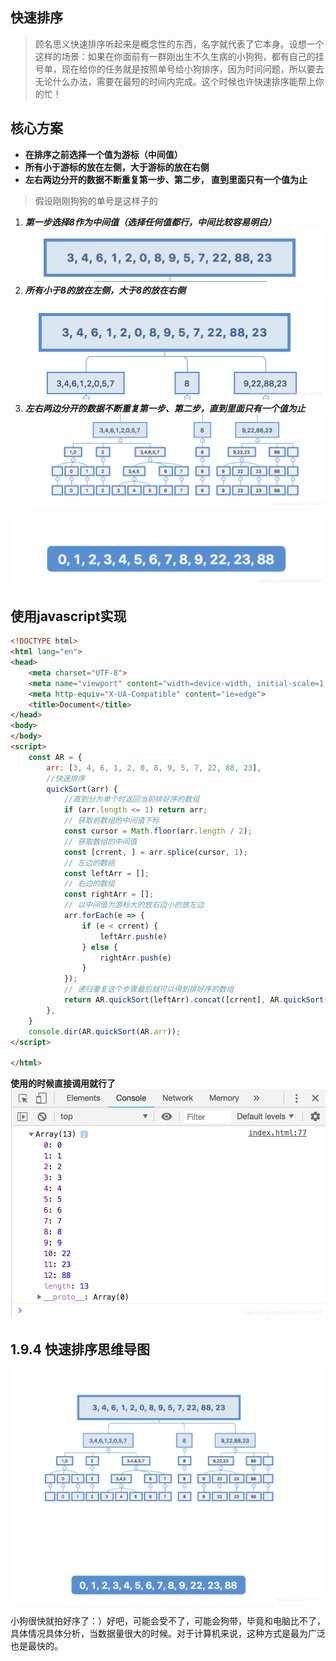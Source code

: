 

## 快速排序

> 顾名思义快速排序听起来是概念性的东西，名字就代表了它本身。设想一个这样的场景：如果在你面前有一群刚出生不久生病的小狗狗，都有自己的挂号单，现在给你的任务就是按照单号给小狗排序，因为时间问题，所以要去无论什么办法，需要在最短的时间内完成。这个时候也许快速排序能帮上你的忙！

##  核心方案

 - **在排序之前选择一个值为游标（中间值）**
 - **所有小于游标的放在左侧，大于游标的放在右侧**
 - **左右两边分开的数据不断重复第一步、第二步，
直到里面只有一个值为止**


> 假设刚刚狗狗的单号是这样子的




 1. ***第一步选择8作为中间值（选择任何值都行，中间比较容易明白）***
![在这里插入图片描述](../assets/images/2019010310182524.png)
 2. ***所有小于8的放在左侧，大于8的放在右侧***
![在这里插入图片描述](../assets/images/2019010310205446.png?x-oss-process=image/watermark,type_ZmFuZ3poZW5naGVpdGk,shadow_10,text_aHR0cHM6Ly9ibG9nLmNzZG4ubmV0L2g3NzQxNDA5MTM=,size_16,color_FFFFFF,t_70)
 3. ***左右两边分开的数据不断重复第一步、第二步，直到里面只有一个值为止***
![在这里插入图片描述](../assets/images/20190103103146394.png?x-oss-process=image/watermark,type_ZmFuZ3poZW5naGVpdGk,shadow_10,text_aHR0cHM6Ly9ibG9nLmNzZG4ubmV0L2g3NzQxNDA5MTM=,size_16,color_FFFFFF,t_70)

![在这里插入图片描述](../assets/images/20190103103204593.png?x-oss-process=image/watermark,type_ZmFuZ3poZW5naGVpdGk,shadow_10,text_aHR0cHM6Ly9ibG9nLmNzZG4ubmV0L2g3NzQxNDA5MTM=,size_16,color_FFFFFF,t_70)

##  使用javascript实现

```html
<!DOCTYPE html>
<html lang="en">
<head>
    <meta charset="UTF-8">
    <meta name="viewport" content="width=device-width, initial-scale=1.0">
    <meta http-equiv="X-UA-Compatible" content="ie=edge">
    <title>Document</title>
</head>
<body>
</body>
<script>
    const AR = {
        arr: [3, 4, 6, 1, 2, 0, 8, 9, 5, 7, 22, 88, 23],
        //快速排序
        quickSort(arr) {
            //直到分为单个时返回当前排好序的数组
            if (arr.length <= 1) return arr;
            // 获取前数组的中间值下标
            const cursor = Math.floor(arr.length / 2);
            // 获取数组的中间值
            const [crrent, ] = arr.splice(cursor, 1);
            // 左边的数组
            const leftArr = [];
            // 右边的数组
            const rightArr = [];
            // 以中间值为游标大的放右边小的放左边
            arr.forEach(e => {
                if (e < crrent) {
                    leftArr.push(e)
                } else {
                    rightArr.push(e)
                }
            });
            // 递归重复这个步骤最后就可以得到排好序的数组
            return AR.quickSort(leftArr).concat([crrent], AR.quickSort(rightArr))
        },
    }
    console.dir(AR.quickSort(AR.arr));
</script>

</html>
```
**使用的时候直接调用就行了**
![在这里插入图片描述](../assets/images/20190103103950652.png?x-oss-process=image/watermark,type_ZmFuZ3poZW5naGVpdGk,shadow_10,text_aHR0cHM6Ly9ibG9nLmNzZG4ubmV0L2g3NzQxNDA5MTM=,size_16,color_FFFFFF,t_70)

## 1.9.4 快速排序思维导图

![在这里插入图片描述](../assets/images/20190103103740192.png?x-oss-process=image/watermark,type_ZmFuZ3poZW5naGVpdGk,shadow_10,text_aHR0cHM6Ly9ibG9nLmNzZG4ubmV0L2g3NzQxNDA5MTM=,size_16,color_FFFFFF,t_70)

小狗很快就拍好序了：）好吧，可能会受不了，可能会狗带，毕竟和电脑比不了，具体情况具体分析，当数据量很大的时候。对于计算机来说，这种方式是最为广泛也是最快的。

